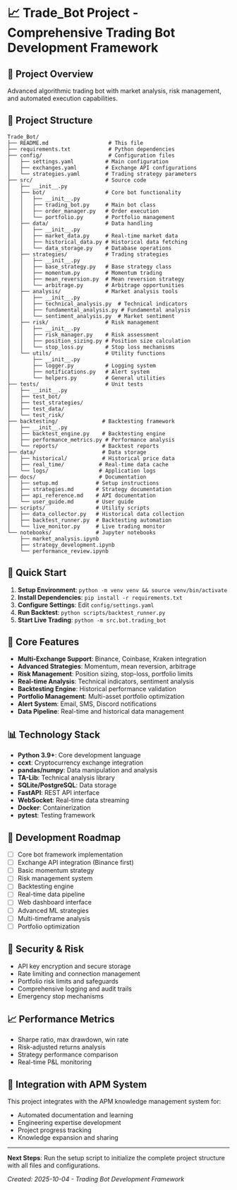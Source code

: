 # 📈 Trade_Bot Project - Comprehensive Trading Bot Development Framework

## 🎯 **Project Overview**
Advanced algorithmic trading bot with market analysis, risk management, and automated execution capabilities.

## 📁 **Project Structure**
```
Trade_Bot/
├── README.md                   # This file
├── requirements.txt            # Python dependencies
├── config/                     # Configuration files
│   ├── settings.yaml          # Main configuration
│   ├── exchanges.yaml         # Exchange API configurations
│   └── strategies.yaml        # Trading strategy parameters
├── src/                       # Source code
│   ├── __init__.py
│   ├── bot/                   # Core bot functionality
│   │   ├── __init__.py
│   │   ├── trading_bot.py     # Main bot class
│   │   ├── order_manager.py   # Order execution
│   │   └── portfolio.py       # Portfolio management
│   ├── data/                  # Data handling
│   │   ├── __init__.py
│   │   ├── market_data.py     # Real-time market data
│   │   ├── historical_data.py # Historical data fetching
│   │   └── data_storage.py    # Database operations
│   ├── strategies/            # Trading strategies
│   │   ├── __init__.py
│   │   ├── base_strategy.py   # Base strategy class
│   │   ├── momentum.py        # Momentum trading
│   │   ├── mean_reversion.py  # Mean reversion strategy
│   │   └── arbitrage.py       # Arbitrage opportunities
│   ├── analysis/              # Market analysis tools
│   │   ├── __init__.py
│   │   ├── technical_analysis.py  # Technical indicators
│   │   ├── fundamental_analysis.py # Fundamental analysis
│   │   └── sentiment_analysis.py  # Market sentiment
│   ├── risk/                  # Risk management
│   │   ├── __init__.py
│   │   ├── risk_manager.py    # Risk assessment
│   │   ├── position_sizing.py # Position size calculation
│   │   └── stop_loss.py       # Stop loss mechanisms
│   └── utils/                 # Utility functions
│       ├── __init__.py
│       ├── logger.py          # Logging system
│       ├── notifications.py   # Alert system
│       └── helpers.py         # General utilities
├── tests/                     # Unit tests
│   ├── __init__.py
│   ├── test_bot/
│   ├── test_strategies/
│   ├── test_data/
│   └── test_risk/
├── backtesting/              # Backtesting framework
│   ├── __init__.py
│   ├── backtest_engine.py    # Backtesting engine
│   ├── performance_metrics.py # Performance analysis
│   └── reports/              # Backtest reports
├── data/                     # Data storage
│   ├── historical/           # Historical price data
│   ├── real_time/           # Real-time data cache
│   └── logs/                # Application logs
├── docs/                    # Documentation
│   ├── setup.md            # Setup instructions
│   ├── strategies.md       # Strategy documentation
│   ├── api_reference.md    # API documentation
│   └── user_guide.md       # User guide
├── scripts/                # Utility scripts
│   ├── data_collector.py   # Historical data collection
│   ├── backtest_runner.py  # Backtesting automation
│   └── live_monitor.py     # Live trading monitor
└── notebooks/              # Jupyter notebooks
    ├── market_analysis.ipynb
    ├── strategy_development.ipynb
    └── performance_review.ipynb
```

## 🚀 **Quick Start**
1. **Setup Environment**: `python -m venv venv && source venv/bin/activate`
2. **Install Dependencies**: `pip install -r requirements.txt`
3. **Configure Settings**: Edit `config/settings.yaml`
4. **Run Backtest**: `python scripts/backtest_runner.py`
5. **Start Live Trading**: `python -m src.bot.trading_bot`

## 🔧 **Core Features**
- **Multi-Exchange Support**: Binance, Coinbase, Kraken integration
- **Advanced Strategies**: Momentum, mean reversion, arbitrage
- **Risk Management**: Position sizing, stop-loss, portfolio limits
- **Real-time Analysis**: Technical indicators, sentiment analysis
- **Backtesting Engine**: Historical performance validation
- **Portfolio Management**: Multi-asset portfolio optimization
- **Alert System**: Email, SMS, Discord notifications
- **Data Pipeline**: Real-time and historical data management

## 📊 **Technology Stack**
- **Python 3.9+**: Core development language
- **ccxt**: Cryptocurrency exchange integration
- **pandas/numpy**: Data manipulation and analysis
- **TA-Lib**: Technical analysis library
- **SQLite/PostgreSQL**: Data storage
- **FastAPI**: REST API interface
- **WebSocket**: Real-time data streaming
- **Docker**: Containerization
- **pytest**: Testing framework

## 🎯 **Development Roadmap**
- [ ] Core bot framework implementation
- [ ] Exchange API integration (Binance first)
- [ ] Basic momentum strategy
- [ ] Risk management system
- [ ] Backtesting engine
- [ ] Real-time data pipeline
- [ ] Web dashboard interface
- [ ] Advanced ML strategies
- [ ] Multi-timeframe analysis
- [ ] Portfolio optimization

## 🔐 **Security & Risk**
- API key encryption and secure storage
- Rate limiting and connection management
- Portfolio risk limits and safeguards
- Comprehensive logging and audit trails
- Emergency stop mechanisms

## 📈 **Performance Metrics**
- Sharpe ratio, max drawdown, win rate
- Risk-adjusted returns analysis
- Strategy performance comparison
- Real-time P&L monitoring

## 🔗 **Integration with APM System**
This project integrates with the APM knowledge management system for:
- Automated documentation and learning
- Engineering expertise development
- Project progress tracking
- Knowledge expansion and sharing

---

**Next Steps**: Run the setup script to initialize the complete project structure with all files and configurations.

*Created: 2025-10-04 - Trading Bot Development Framework*